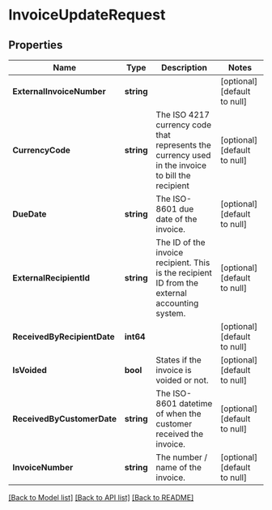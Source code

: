 # InvoiceUpdateRequest

## Properties
Name | Type | Description | Notes
------------ | ------------- | ------------- | -------------
**ExternalInvoiceNumber** | **string** |  | [optional] [default to null]
**CurrencyCode** | **string** | The ISO 4217 currency code that represents the currency used in the invoice to bill the recipient | [optional] [default to null]
**DueDate** | **string** | The ISO-8601 due date of the invoice. | [optional] [default to null]
**ExternalRecipientId** | **string** | The ID of the invoice recipient. This is the recipient ID from the external accounting system. | [optional] [default to null]
**ReceivedByRecipientDate** | **int64** |  | [optional] [default to null]
**IsVoided** | **bool** | States if the invoice is voided or not. | [optional] [default to null]
**ReceivedByCustomerDate** | **string** | The ISO-8601 datetime of when the customer received the invoice. | [optional] [default to null]
**InvoiceNumber** | **string** | The number / name of the invoice. | [optional] [default to null]

[[Back to Model list]](../README.md#documentation-for-models) [[Back to API list]](../README.md#documentation-for-api-endpoints) [[Back to README]](../README.md)

